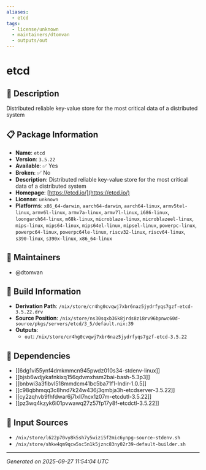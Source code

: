 ```yaml
---
aliases:
  - etcd
tags:
  - license/unknown
  - maintainers/dtomvan
  - outputs/out
---
```


# etcd

## 📝 Description

Distributed reliable key-value store for the most critical data of a distributed system

## 📋 Package Information

- **Name**: `etcd`
- **Version**: `3.5.22`
- **Available**: ✅ Yes
- **Broken**: ✅ No
- **Description**: Distributed reliable key-value store for the most critical data of a distributed system
- **Homepage**: [https://etcd.io/](https://etcd.io/)
- **License**: `unknown`
- **Platforms**: `x86_64-darwin`, `aarch64-darwin`, `aarch64-linux`, `armv5tel-linux`, `armv6l-linux`, `armv7a-linux`, `armv7l-linux`, `i686-linux`, `loongarch64-linux`, `m68k-linux`, `microblaze-linux`, `microblazeel-linux`, `mips-linux`, `mips64-linux`, `mips64el-linux`, `mipsel-linux`, `powerpc-linux`, `powerpc64-linux`, `powerpc64le-linux`, `riscv32-linux`, `riscv64-linux`, `s390-linux`, `s390x-linux`, `x86_64-linux`
## 👥 Maintainers

- @dtomvan


## 🔧 Build Information

- **Derivation Path**: `/nix/store/cr4hg0cvqwj7xbr6naz5jydrfyqs7gzf-etcd-3.5.22.drv`
- **Source Position**: `/nix/store/ns30sqxb36k8jrds8z18rv96bpnwc60d-source/pkgs/servers/etcd/3_5/default.nix:39`
- **Outputs**:
  - `out`:  `/nix/store/cr4hg0cvqwj7xbr6naz5jydrfyqs7gzf-etcd-3.5.22`

## 🔗 Dependencies

- [[6dg1vi55ynf4dmkmmcn945pwdz010s34-stdenv-linux]]
- [[bjsb6wdjykafnkixq156qdvmxhsm2bai-bash-5.3p3]]
- [[bnbwi3a3fibvl518mmdcm41bc5ba71f1-lndir-1.0.5]]
- [[c98qbhmqq3c8hnd7k24w436j3qmbja3h-etcdserver-3.5.22]]
- [[cy2zqhvb9fhfdwar6j7lxll7ncx1z07m-etcdutl-3.5.22]]
- [[pz3wq4kzyk6i01pvwawq27z57fp17y8f-etcdctl-3.5.22]]

## 📁 Input Sources

- `/nix/store/l622p70vy8k5sh7y5wizi5f2mic6ynpg-source-stdenv.sh`
- `/nix/store/shkw4qm9qcw5sc5n1k5jznc83ny02r39-default-builder.sh`

---
*Generated on 2025-09-27 11:54:04 UTC*
